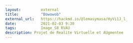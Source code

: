 ```yaml
---
layout:         external
title:          "Bowowob"
external_url:   https://hackmd.io/@lemasymasa/HyVi1J_l_
date:           2021-02-03 9:30
tags:           Image_S8 RVAU
description: Projet de Realite Virtuelle et AUgmentee
---
```


